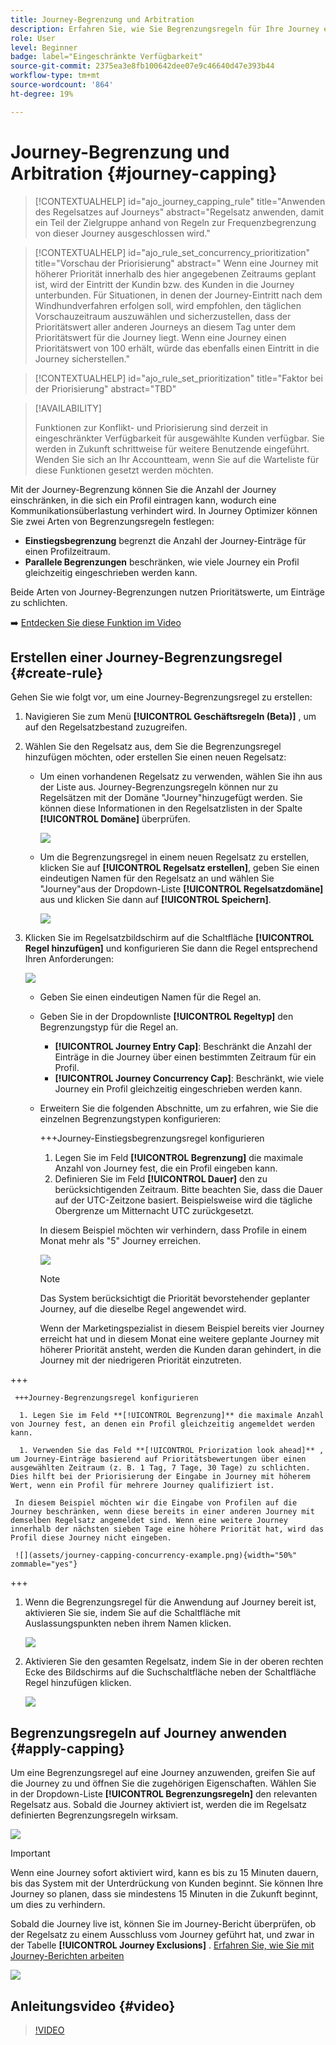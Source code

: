 ```yaml
---
title: Journey-Begrenzung und Arbitration
description: Erfahren Sie, wie Sie Begrenzungsregeln für Ihre Journey erstellen und Journey-Eintritte vermitteln.
role: User
level: Beginner
badge: label="Eingeschränkte Verfügbarkeit"
source-git-commit: 2375ea3e8fb100642dee07e9c46640d47e393b44
workflow-type: tm+mt
source-wordcount: '864'
ht-degree: 19%

---
```



# Journey-Begrenzung und Arbitration {#journey-capping}

>[!CONTEXTUALHELP]
>id="ajo_journey_capping_rule"
>title="Anwenden des Regelsatzes auf Journeys"
>abstract="Regelsatz anwenden, damit ein Teil der Zielgruppe anhand von Regeln zur Frequenzbegrenzung von dieser Journey ausgeschlossen wird."

>[!CONTEXTUALHELP]
>id="ajo_rule_set_concurrency_prioritization"
>title="Vorschau der Priorisierung"
>abstract=" Wenn eine Journey mit höherer Priorität innerhalb des hier angegebenen Zeitraums geplant ist, wird der Eintritt der Kundin bzw. des Kunden in die Journey unterbunden. Für Situationen, in denen der Journey-Eintritt nach dem Windhundverfahren erfolgen soll, wird empfohlen, den täglichen Vorschauzeitraum auszuwählen und sicherzustellen, dass der Prioritätswert aller anderen Journeys an diesem Tag unter dem Prioritätswert für die Journey liegt. Wenn eine Journey einen Prioritätswert von 100 erhält, würde das ebenfalls einen Eintritt in die Journey sicherstellen."

>[!CONTEXTUALHELP]
>id="ajo_rule_set_prioritization"
>title="Faktor bei der Priorisierung"
>abstract="TBD"

>[!AVAILABILITY]
>
>Funktionen zur Konflikt- und Priorisierung sind derzeit in eingeschränkter Verfügbarkeit für ausgewählte Kunden verfügbar. Sie werden in Zukunft schrittweise für weitere Benutzende eingeführt. Wenden Sie sich an Ihr Accountteam, wenn Sie auf die Warteliste für diese Funktionen gesetzt werden möchten.

Mit der Journey-Begrenzung können Sie die Anzahl der Journey einschränken, in die sich ein Profil eintragen kann, wodurch eine Kommunikationsüberlastung verhindert wird. In Journey Optimizer können Sie zwei Arten von Begrenzungsregeln festlegen:

* **Einstiegsbegrenzung** begrenzt die Anzahl der Journey-Einträge für einen Profilzeitraum.
* **Parallele Begrenzungen** beschränken, wie viele Journey ein Profil gleichzeitig eingeschrieben werden kann.

Beide Arten von Journey-Begrenzungen nutzen Prioritätswerte, um Einträge zu schlichten.

➡️ [Entdecken Sie diese Funktion im Video](#video)

## Erstellen einer Journey-Begrenzungsregel {#create-rule}

Gehen Sie wie folgt vor, um eine Journey-Begrenzungsregel zu erstellen:

1. Navigieren Sie zum Menü **[!UICONTROL Geschäftsregeln (Beta)]** , um auf den Regelsatzbestand zuzugreifen.

1. Wählen Sie den Regelsatz aus, dem Sie die Begrenzungsregel hinzufügen möchten, oder erstellen Sie einen neuen Regelsatz:

   * Um einen vorhandenen Regelsatz zu verwenden, wählen Sie ihn aus der Liste aus. Journey-Begrenzungsregeln können nur zu Regelsätzen mit der Domäne &quot;Journey&quot;hinzugefügt werden. Sie können diese Informationen in den Regelsatzlisten in der Spalte **[!UICONTROL Domäne]** überprüfen.

     ![](assets/journey-capping-list.png)

   * Um die Begrenzungsregel in einem neuen Regelsatz zu erstellen, klicken Sie auf **[!UICONTROL Regelsatz erstellen]**, geben Sie einen eindeutigen Namen für den Regelsatz an und wählen Sie &quot;Journey&quot;aus der Dropdown-Liste **[!UICONTROL Regelsatzdomäne]** aus und klicken Sie dann auf **[!UICONTROL Speichern]**.

     ![](assets/journey-capping-rule-set.png)

1. Klicken Sie im Regelsatzbildschirm auf die Schaltfläche **[!UICONTROL Regel hinzufügen]** und konfigurieren Sie dann die Regel entsprechend Ihren Anforderungen:

   ![](assets/journey-capping-concurrency.png)

   * Geben Sie einen eindeutigen Namen für die Regel an.

   * Geben Sie in der Dropdownliste **[!UICONTROL Regeltyp]** den Begrenzungstyp für die Regel an.

      * **[!UICONTROL Journey Entry Cap]**: Beschränkt die Anzahl der Einträge in die Journey über einen bestimmten Zeitraum für ein Profil.
      * **[!UICONTROL Journey Concurrency Cap]**: Beschränkt, wie viele Journey ein Profil gleichzeitig eingeschrieben werden kann.

   * Erweitern Sie die folgenden Abschnitte, um zu erfahren, wie Sie die einzelnen Begrenzungstypen konfigurieren:

     +++Journey-Einstiegsbegrenzungsregel konfigurieren

      1. Legen Sie im Feld **[!UICONTROL Begrenzung]** die maximale Anzahl von Journey fest, die ein Profil eingeben kann.
      1. Definieren Sie im Feld **[!UICONTROL Dauer]** den zu berücksichtigenden Zeitraum. Bitte beachten Sie, dass die Dauer auf der UTC-Zeitzone basiert. Beispielsweise wird die tägliche Obergrenze um Mitternacht UTC zurückgesetzt.

     In diesem Beispiel möchten wir verhindern, dass Profile in einem Monat mehr als &quot;5&quot; Journey erreichen.

     ![](assets/journey-capping-entry-example.png)

     >[!NOTE]
     >
     >Das System berücksichtigt die Priorität bevorstehender geplanter Journey, auf die dieselbe Regel angewendet wird.
     >
     >Wenn der Marketingspezialist in diesem Beispiel bereits vier Journey erreicht hat und in diesem Monat eine weitere geplante Journey mit höherer Priorität ansteht, werden die Kunden daran gehindert, in die Journey mit der niedrigeren Priorität einzutreten.

+++

     +++Journey-Begrenzungsregel konfigurieren

      1. Legen Sie im Feld **[!UICONTROL Begrenzung]** die maximale Anzahl von Journey fest, an denen ein Profil gleichzeitig angemeldet werden kann.

      1. Verwenden Sie das Feld **[!UICONTROL Priorization look ahead]** , um Journey-Einträge basierend auf Prioritätsbewertungen über einen ausgewählten Zeitraum (z. B. 1 Tag, 7 Tage, 30 Tage) zu schlichten. Dies hilft bei der Priorisierung der Eingabe in Journey mit höherem Wert, wenn ein Profil für mehrere Journey qualifiziert ist.

     In diesem Beispiel möchten wir die Eingabe von Profilen auf die Journey beschränken, wenn diese bereits in einer anderen Journey mit demselben Regelsatz angemeldet sind. Wenn eine weitere Journey innerhalb der nächsten sieben Tage eine höhere Priorität hat, wird das Profil diese Journey nicht eingeben.

     ![](assets/journey-capping-concurrency-example.png){width="50%" zommable="yes"}

+++

1. Wenn die Begrenzungsregel für die Anwendung auf Journey bereit ist, aktivieren Sie sie, indem Sie auf die Schaltfläche mit Auslassungspunkten neben ihrem Namen klicken.

   ![](assets/journey-capping-activate-rule.png)

1. Aktivieren Sie den gesamten Regelsatz, indem Sie in der oberen rechten Ecke des Bildschirms auf die Suchschaltfläche neben der Schaltfläche Regel hinzufügen klicken.

   ![](assets/journey-capping-activate-rule-set.png)

## Begrenzungsregeln auf Journey anwenden {#apply-capping}

Um eine Begrenzungsregel auf eine Journey anzuwenden, greifen Sie auf die Journey zu und öffnen Sie die zugehörigen Eigenschaften. Wählen Sie in der Dropdown-Liste **[!UICONTROL Begrenzungsregeln]** den relevanten Regelsatz aus. Sobald die Journey aktiviert ist, werden die im Regelsatz definierten Begrenzungsregeln wirksam.

![](assets/journey-capping-apply.png)

>[!IMPORTANT]
>
>Wenn eine Journey sofort aktiviert wird, kann es bis zu 15 Minuten dauern, bis das System mit der Unterdrückung von Kunden beginnt. Sie können Ihre Journey so planen, dass sie mindestens 15 Minuten in die Zukunft beginnt, um dies zu verhindern.

Sobald die Journey live ist, können Sie im Journey-Bericht überprüfen, ob der Regelsatz zu einem Ausschluss vom Journey geführt hat, und zwar in der Tabelle **[!UICONTROL Journey Exclusions]** . [Erfahren Sie, wie Sie mit Journey-Berichten arbeiten](../reports/journey-global-report-cja.md)

![](assets/journey-report.png)

## Anleitungsvideo {#video}

>[!VIDEO](https://video.tv.adobe.com/v/3435530?quality=12)
